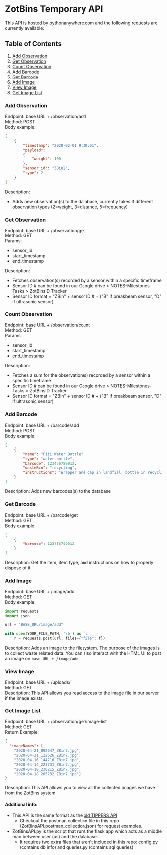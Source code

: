 # ZotBins Temporary API
This API is hosted by pythonanywhere.com and the following requests are currently available:

## Table of Contents
1. [Add Observation](#add-observation)
2. [Get Observation](#get-observation)
3. [Count Observation](#count-observation)
3. [Add Barcode](#add-barcode)
4. [Get Barcode](#get-barcode)
5. [Add Image](#add-image)
6. [View Image](#view-image)
7. [Get Image List](#get-image-list)

### Add Observation
Endpoint: base URL + /observation/add \
Method: POST\
Body example:
```json
[
    {
        "timestamp": "2020-02-01 9:30:01",
        "payload":
        {
            "weight": 100
        },
        "sensor_id": "ZBin2",
        "type": 2
    }
]
```
Description:
* Adds new observation(s) to the database, currently takes 3 different observation types (2=weight, 3=distance, 5=frequency)


### Get Observation
Endpoint: base URL + /observation/get \
Method: GET \
Params:
- sensor_id
- start_timestamp
- end_timestamp

Description:
* Fetches observation(s) recorded by a sensor within a specific timeframe
* Sensor ID # can be found in our Google drive > NOTES-Milestones-Tasks > ZotBinsID Tracker
* Sensor ID format = "ZBin" + sensor ID # + ("B" if breakbeam sensor, "D" if ultrasonic sensor)

### Count Observation
Endpoint: base URL + /observation/count \
Method: GET \
Params:
- sensor_id
- start_timestamp
- end_timestamp

Description:
* Fetches a sum for the observation(s) recorded by a sensor within a specific timeframe
* Sensor ID # can be found in our Google drive > NOTES-Milestones-Tasks > ZotBinsID Tracker
* Sensor ID format = "ZBin" + sensor ID # + ("B" if breakbeam sensor, "D" if ultrasonic sensor)

### Add Barcode
Endpoint: base URL + /barcode/add \
Method: POST\
Body example:
```json
[
    {
        "name": "Fiji Water Bottle",
        "type": "water bottle",
        "barcode": 123456789012,
        "wasteBin": "recycling",
        "instructions": "Wrapper and cap in landfill, bottle in recycling"
    }
]
```
Description: Adds new barcodes(s) to the database

### Get Barcode
Endpoint: base URL + /barcode/get \
Method: GET \
Body example:
```json
[
    {
        "barcode": 123456789012
    }
]
```

Description: Get the item, item type, and instructions on how to properly dispose of it

### Add Image
Endpoint: base URL + /image/add \
Method: GET \
Body example:
```python
import requests
import json

url = "BASE_URL/image/add"

with open(YOUR_FILE_PATH, 'rb') as f:
    r = requests.post(url, files={"file": f})
```

Description: Adds an image to the filesystem. The purpose of the images is to collect waste related data. You can also interact with the HTML UI to post an image on `base URL + /image/add`

### View Image
Endpoint: base URL + /uploads/<image-name> \
Method: GET \
Description: This API allows you read access to the image file in our server if the image exists.

### Get Image List
Endpoint: base URL + /observation/get/image-list \
Method: GET \
Return Example:
```json
{
  "imageNames": [
    "2020-04-21_092647_ZBin7.jpg",
    "2020-04-21_122626_ZBin7.jpg",
    "2020-04-16_144716_ZBin7.jpg",
    "2020-04-14_223731_ZBin7.jpg",
    "2020-04-18_230215_ZBin7.jpg",
    "2020-04-18_205732_ZBin7.jpg"]
}
```
Description: This API allows you to view all the collected images we have from the ZotBins system.

#### Additional info:
* This API is the same format as the [old TIPPERS API](https://zotbins.github.io/tippersdocs/doc/index.html#api-Observation-AddObservation)
  * Checkout the postman collection file in this repo (ZotBinsAPI.postman_collection.json) for request examples.
* ZotBinsAPI.py is the script that runs the flask app which acts as a middle man between user (us) and the database.
  * It requires two extra files that aren't included in this repo: config.py (contains db info) and queries.py (contains sql queries)
